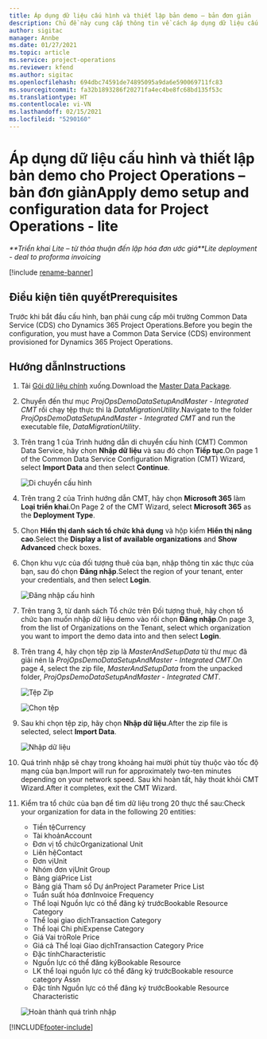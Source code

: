 ```yaml
---
title: Áp dụng dữ liệu cấu hình và thiết lập bản demo – bản đơn giản
description: Chủ đề này cung cấp thông tin về cách áp dụng dữ liệu cấu hình và thiết lập demo cho Project Operations.
author: sigitac
manager: Annbe
ms.date: 01/27/2021
ms.topic: article
ms.service: project-operations
ms.reviewer: kfend
ms.author: sigitac
ms.openlocfilehash: 694dbc74591de74895095a9da6e590069711fc83
ms.sourcegitcommit: fa32b1893286f20271fa4ec4be8fc68bd135f53c
ms.translationtype: HT
ms.contentlocale: vi-VN
ms.lasthandoff: 02/15/2021
ms.locfileid: "5290160"
---
```

# <a name="apply-demo-setup-and-configuration-data-for-project-operations---lite"></a><span data-ttu-id="dd88c-103">Áp dụng dữ liệu cấu hình và thiết lập bản demo cho Project Operations – bản đơn giản</span><span class="sxs-lookup"><span data-stu-id="dd88c-103">Apply demo setup and configuration data for Project Operations - lite</span></span> 

<span data-ttu-id="dd88c-104">_\*\*Triển khai Lite – từ thỏa thuận đến lập hóa đơn ước giá_</span><span class="sxs-lookup"><span data-stu-id="dd88c-104">_\*\*Lite deployment - deal to proforma invoicing_</span></span>

[!include [rename-banner](~/includes/cc-data-platform-banner.md)]

## <a name="prerequisites"></a><span data-ttu-id="dd88c-105">Điều kiện tiên quyết</span><span class="sxs-lookup"><span data-stu-id="dd88c-105">Prerequisites</span></span>

<span data-ttu-id="dd88c-106">Trước khi bắt đầu cấu hình, bạn phải cung cấp môi trường Common Data Service (CDS) cho Dynamics 365 Project Operations.</span><span class="sxs-lookup"><span data-stu-id="dd88c-106">Before you begin the configuration, you must have a Common Data Service (CDS) environment provisioned for Dynamics 365 Project Operations.</span></span>


## <a name="instructions"></a><span data-ttu-id="dd88c-107">Hướng dẫn</span><span class="sxs-lookup"><span data-stu-id="dd88c-107">Instructions</span></span>

1. <span data-ttu-id="dd88c-108">Tải [Gói dữ liệu chính](https://download.microsoft.com/download/3/4/1/341bf279-a64f-4baa-af31-ce624859b518/ProjOpsSampleSetupData%20-%20CE%20only%20CMT.zip) xuống.</span><span class="sxs-lookup"><span data-stu-id="dd88c-108">Download the [Master Data Package](https://download.microsoft.com/download/3/4/1/341bf279-a64f-4baa-af31-ce624859b518/ProjOpsSampleSetupData%20-%20CE%20only%20CMT.zip).</span></span> 
2. <span data-ttu-id="dd88c-109">Chuyển đến thư mục *ProjOpsDemoDataSetupAndMaster - Integrated CMT* rồi chạy tệp thực thi là *DataMigrationUtility*.</span><span class="sxs-lookup"><span data-stu-id="dd88c-109">Navigate to the folder *ProjOpsDemoDataSetupAndMaster - Integrated CMT* and run the executable file, *DataMigrationUtility*.</span></span>
3. <span data-ttu-id="dd88c-110">Trên trang 1 của Trình hướng dẫn di chuyển cấu hình (CMT) Common Data Service, hãy chọn **Nhập dữ liệu** và sau đó chọn **Tiếp tục**.</span><span class="sxs-lookup"><span data-stu-id="dd88c-110">On page 1 of the Common Data Service Configuration Migration (CMT) Wizard, select **Import Data** and then select **Continue**.</span></span>

    ![Di chuyển cấu hình](./media/1ConfigurationMigration.png)

4. <span data-ttu-id="dd88c-112">Trên trang 2 của Trình hướng dẫn CMT, hãy chọn **Microsoft 365** làm **Loại triển khai**.</span><span class="sxs-lookup"><span data-stu-id="dd88c-112">On Page 2 of the CMT Wizard, select **Microsoft 365** as the **Deployment Type**.</span></span>
5. <span data-ttu-id="dd88c-113">Chọn **Hiển thị danh sách tổ chức khả dụng** và hộp kiểm **Hiển thị nâng cao**.</span><span class="sxs-lookup"><span data-stu-id="dd88c-113">Select the **Display a list of available organizations** and **Show Advanced** check boxes.</span></span>
6. <span data-ttu-id="dd88c-114">Chọn khu vực của đối tượng thuê của bạn, nhập thông tin xác thực của bạn, sau đó chọn **Đăng nhập**.</span><span class="sxs-lookup"><span data-stu-id="dd88c-114">Select the region of your tenant, enter your credentials, and then select **Login**.</span></span>

   ![Đăng nhập cấu hình](./media/2ConfigurationSignin.png)

7. <span data-ttu-id="dd88c-116">Trên trang 3, từ danh sách Tổ chức trên Đối tượng thuê, hãy chọn tổ chức bạn muốn nhập dữ liệu demo vào rồi chọn **Đăng nhập**.</span><span class="sxs-lookup"><span data-stu-id="dd88c-116">On page 3, from the list of Organizations on the Tenant, select which organization you want to import the demo data into and then select **Login**.</span></span>
8. <span data-ttu-id="dd88c-117">Trên trang 4, hãy chọn tệp zip là *MasterAndSetupData* từ thư mục đã giải nén là *ProjOpsDemoDataSetupAndMaster - Integrated CMT*.</span><span class="sxs-lookup"><span data-stu-id="dd88c-117">On page 4, select the zip file, *MasterAndSetupData* from the unpacked folder, *ProjOpsDemoDataSetupAndMaster - Integrated CMT*.</span></span>

   ![Tệp Zip](./media/3ZipFile.png)

   ![Chọn tệp](./media/4SelectAFile.png)

9. <span data-ttu-id="dd88c-120">Sau khi chọn tệp zip, hãy chọn **Nhập dữ liệu**.</span><span class="sxs-lookup"><span data-stu-id="dd88c-120">After the zip file is selected, select **Import Data**.</span></span>

   ![Nhập dữ liệu](./media/5ImportData.png)

10. <span data-ttu-id="dd88c-122">Quá trình nhập sẽ chạy trong khoảng hai mười phút tùy thuộc vào tốc độ mạng của bạn.</span><span class="sxs-lookup"><span data-stu-id="dd88c-122">Import will run for approximately two-ten minutes depending on your network speed.</span></span> <span data-ttu-id="dd88c-123">Sau khi hoàn tất, hãy thoát khỏi CMT Wizard.</span><span class="sxs-lookup"><span data-stu-id="dd88c-123">After it completes, exit the CMT Wizard.</span></span> 
11. <span data-ttu-id="dd88c-124">Kiểm tra tổ chức của bạn để tìm dữ liệu trong 20 thực thể sau:</span><span class="sxs-lookup"><span data-stu-id="dd88c-124">Check your organization for data in the following 20 entities:</span></span>

    -   <span data-ttu-id="dd88c-125">Tiền tệ</span><span class="sxs-lookup"><span data-stu-id="dd88c-125">Currency</span></span>
    -   <span data-ttu-id="dd88c-126">Tài khoản</span><span class="sxs-lookup"><span data-stu-id="dd88c-126">Account</span></span>
    -   <span data-ttu-id="dd88c-127">Đơn vị tổ chức</span><span class="sxs-lookup"><span data-stu-id="dd88c-127">Organizational Unit</span></span>
    -   <span data-ttu-id="dd88c-128">Liên hệ</span><span class="sxs-lookup"><span data-stu-id="dd88c-128">Contact</span></span>
    -   <span data-ttu-id="dd88c-129">Đơn vị</span><span class="sxs-lookup"><span data-stu-id="dd88c-129">Unit</span></span>
    -   <span data-ttu-id="dd88c-130">Nhóm đơn vị</span><span class="sxs-lookup"><span data-stu-id="dd88c-130">Unit Group</span></span>
    -   <span data-ttu-id="dd88c-131">Bảng giá</span><span class="sxs-lookup"><span data-stu-id="dd88c-131">Price List</span></span>
    -   <span data-ttu-id="dd88c-132">Bảng giá Tham số Dự án</span><span class="sxs-lookup"><span data-stu-id="dd88c-132">Project Parameter Price List</span></span> 
    -   <span data-ttu-id="dd88c-133">Tuần suất hóa đơn</span><span class="sxs-lookup"><span data-stu-id="dd88c-133">Invoice Frequency</span></span>
    -   <span data-ttu-id="dd88c-134">Thể loại Nguồn lực có thể đăng ký trước</span><span class="sxs-lookup"><span data-stu-id="dd88c-134">Bookable Resource Category</span></span>
    -   <span data-ttu-id="dd88c-135">Thể loại giao dịch</span><span class="sxs-lookup"><span data-stu-id="dd88c-135">Transaction Category</span></span>
    -   <span data-ttu-id="dd88c-136">Thể loại Chi phí</span><span class="sxs-lookup"><span data-stu-id="dd88c-136">Expense Category</span></span>
    -   <span data-ttu-id="dd88c-137">Giá Vai trò</span><span class="sxs-lookup"><span data-stu-id="dd88c-137">Role Price</span></span>
    -   <span data-ttu-id="dd88c-138">Giá cả Thể loại Giao dịch</span><span class="sxs-lookup"><span data-stu-id="dd88c-138">Transaction Category Price</span></span>
    -   <span data-ttu-id="dd88c-139">Đặc tính</span><span class="sxs-lookup"><span data-stu-id="dd88c-139">Characteristic</span></span>
    -   <span data-ttu-id="dd88c-140">Nguồn lực có thể đăng ký</span><span class="sxs-lookup"><span data-stu-id="dd88c-140">Bookable Resource</span></span>
    -   <span data-ttu-id="dd88c-141">LK thể loại nguồn lực có thể đăng ký trước</span><span class="sxs-lookup"><span data-stu-id="dd88c-141">Bookable resource category Assn</span></span>
    -   <span data-ttu-id="dd88c-142">Đặc tính Nguồn lực có thể đăng ký trước</span><span class="sxs-lookup"><span data-stu-id="dd88c-142">Bookable Resource Characteristic</span></span>

    ![Hoàn thành quá trình nhập](./media/6CompleteImport.png)


[!INCLUDE[footer-include](../includes/footer-banner.md)]